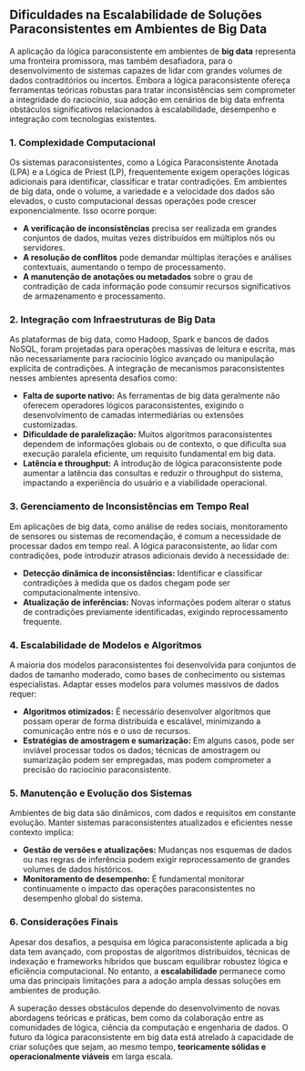 
## Dificuldades na Escalabilidade de Soluções Paraconsistentes em Ambientes de Big Data

A aplicação da lógica paraconsistente em ambientes de **big data** representa uma fronteira promissora, mas também desafiadora, para o desenvolvimento de sistemas capazes de lidar com grandes volumes de dados contraditórios ou incertos. Embora a lógica paraconsistente ofereça ferramentas teóricas robustas para tratar inconsistências sem comprometer a integridade do raciocínio, sua adoção em cenários de big data enfrenta obstáculos significativos relacionados à escalabilidade, desempenho e integração com tecnologias existentes.

### 1. Complexidade Computacional

Os sistemas paraconsistentes, como a Lógica Paraconsistente Anotada (LPA) e a Lógica de Priest (LP), frequentemente exigem operações lógicas adicionais para identificar, classificar e tratar contradições. Em ambientes de big data, onde o volume, a variedade e a velocidade dos dados são elevados, o custo computacional dessas operações pode crescer exponencialmente. Isso ocorre porque:

- **A verificação de inconsistências** precisa ser realizada em grandes conjuntos de dados, muitas vezes distribuídos em múltiplos nós ou servidores.
- **A resolução de conflitos** pode demandar múltiplas iterações e análises contextuais, aumentando o tempo de processamento.
- **A manutenção de anotações ou metadados** sobre o grau de contradição de cada informação pode consumir recursos significativos de armazenamento e processamento.

### 2. Integração com Infraestruturas de Big Data

As plataformas de big data, como Hadoop, Spark e bancos de dados NoSQL, foram projetadas para operações massivas de leitura e escrita, mas não necessariamente para raciocínio lógico avançado ou manipulação explícita de contradições. A integração de mecanismos paraconsistentes nesses ambientes apresenta desafios como:

- **Falta de suporte nativo:** As ferramentas de big data geralmente não oferecem operadores lógicos paraconsistentes, exigindo o desenvolvimento de camadas intermediárias ou extensões customizadas.
- **Dificuldade de paralelização:** Muitos algoritmos paraconsistentes dependem de informações globais ou de contexto, o que dificulta sua execução paralela eficiente, um requisito fundamental em big data.
- **Latência e throughput:** A introdução de lógica paraconsistente pode aumentar a latência das consultas e reduzir o throughput do sistema, impactando a experiência do usuário e a viabilidade operacional.

### 3. Gerenciamento de Inconsistências em Tempo Real

Em aplicações de big data, como análise de redes sociais, monitoramento de sensores ou sistemas de recomendação, é comum a necessidade de processar dados em tempo real. A lógica paraconsistente, ao lidar com contradições, pode introduzir atrasos adicionais devido à necessidade de:

- **Detecção dinâmica de inconsistências:** Identificar e classificar contradições à medida que os dados chegam pode ser computacionalmente intensivo.
- **Atualização de inferências:** Novas informações podem alterar o status de contradições previamente identificadas, exigindo reprocessamento frequente.

### 4. Escalabilidade de Modelos e Algoritmos

A maioria dos modelos paraconsistentes foi desenvolvida para conjuntos de dados de tamanho moderado, como bases de conhecimento ou sistemas especialistas. Adaptar esses modelos para volumes massivos de dados requer:

- **Algoritmos otimizados:** É necessário desenvolver algoritmos que possam operar de forma distribuída e escalável, minimizando a comunicação entre nós e o uso de recursos.
- **Estratégias de amostragem e sumarização:** Em alguns casos, pode ser inviável processar todos os dados; técnicas de amostragem ou sumarização podem ser empregadas, mas podem comprometer a precisão do raciocínio paraconsistente.

### 5. Manutenção e Evolução dos Sistemas

Ambientes de big data são dinâmicos, com dados e requisitos em constante evolução. Manter sistemas paraconsistentes atualizados e eficientes nesse contexto implica:

- **Gestão de versões e atualizações:** Mudanças nos esquemas de dados ou nas regras de inferência podem exigir reprocessamento de grandes volumes de dados históricos.
- **Monitoramento de desempenho:** É fundamental monitorar continuamente o impacto das operações paraconsistentes no desempenho global do sistema.

### 6. Considerações Finais

Apesar dos desafios, a pesquisa em lógica paraconsistente aplicada a big data tem avançado, com propostas de algoritmos distribuídos, técnicas de indexação e frameworks híbridos que buscam equilibrar robustez lógica e eficiência computacional. No entanto, a **escalabilidade** permanece como uma das principais limitações para a adoção ampla dessas soluções em ambientes de produção.

A superação desses obstáculos depende do desenvolvimento de novas abordagens teóricas e práticas, bem como da colaboração entre as comunidades de lógica, ciência da computação e engenharia de dados. O futuro da lógica paraconsistente em big data está atrelado à capacidade de criar soluções que sejam, ao mesmo tempo, **teoricamente sólidas e operacionalmente viáveis** em larga escala.
```
